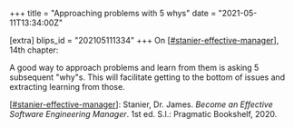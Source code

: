 +++
title = "Approaching problems with 5 whys"
date = "2021-05-11T13:34:00Z"

[extra]
blips_id = "202105111334"
+++
On [[#stanier-effective-manager](/blips/tags/stanier-effective-manager)], 14th chapter:

A good way to approach problems and learn from them is asking 5 subsequent "why"s. This will facilitate getting to the bottom of issues and extracting learning from those.

[[#stanier-effective-manager](/blips/tags/stanier-effective-manager)]: Stanier, Dr. James. _Become an Effective Software Engineering Manager_. 1st ed. S.l.: Pragmatic Bookshelf, 2020.
